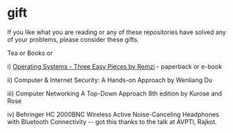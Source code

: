 # gift
If you like what you are reading or any of these repositories have solved any of your problems, please consider these gifts.  

Tea or Books or  

i) [Operating Systems - Three Easy Pieces by Remzi](http://pages.cs.wisc.edu/~remzi/OSTEP/) - paperback or e-book  

ii) Computer & Internet Security: A Hands-on Approach by Wenliang Du 

iii) Computer Networking A Top-Down Approach 8th edition by Kurose and Rose  

iv) Behringer HC 2000BNC Wireless Active Noise-Canceling Headphones with Bluetooth Connectivity -- got this thanks to the talk at AVPTI, Rajkot.  
